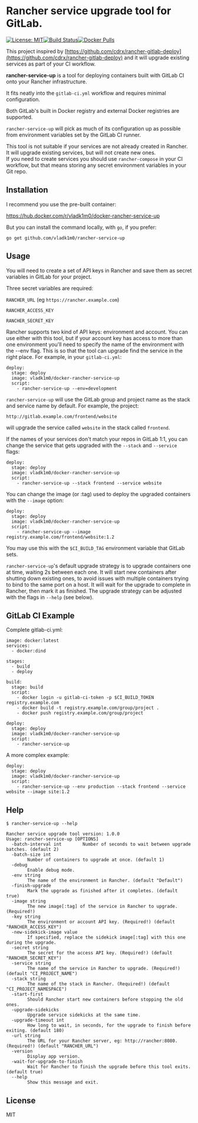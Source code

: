 # Rancher service upgrade tool for GitLab.  

[![License: MIT](https://img.shields.io/badge/License-MIT-yellow.svg)](https://opensource.org/licenses/MIT)[![Build Status](https://api.travis-ci.org/vladk1m0/rancher-service-up.svg?branch=master)](https://travis-ci.org/vladk1m0/rancher-service-up)[![Docker Pulls](https://img.shields.io/docker/pulls/vladk1m0/docker-rancher-service-up.svg)](https://hub.docker.com/r/vladk1m0/docker-rancher-service-up/)

This project inspired by [https://github.com/cdrx/rancher-gitlab-deploy](https://github.com/cdrx/rancher-gitlab-deploy) and it will upgrade existing services as part of your CI workflow.

**rancher-service-up** is a tool for deploying containers built with GitLab CI onto your Rancher infrastructure.

It fits neatly into the `gitlab-ci.yml` workflow and requires minimal configuration. 

Both GitLab's built in Docker registry and external Docker registries are supported.

`rancher-service-up` will pick as much of its configuration up as possible from environment variables set by the GitLab CI runner.

This tool is not suitable if your services are not already created in Rancher. It will upgrade existing services, but will not create new ones.  
If you need to create services you should use `rancher-compose` in your CI workflow, but that means storing any secret environment variables in your Git repo.

## Installation

I recommend you use the pre-built container:

https://hub.docker.com/r/vladk1m0/docker-rancher-service-up

But you can install the command locally, with `go`, if you prefer:

```
go get github.com/vladk1m0/rancher-service-up
```

## Usage

You will need to create a set of API keys in Rancher and save them as secret variables in GitLab for your project.

Three secret variables are required:

`RANCHER_URL` (eg `https://rancher.example.com`)

`RANCHER_ACCESS_KEY`

`RANCHER_SECRET_KEY`

Rancher supports two kind of API keys: environment and account. You can use either with this tool, but if your account key has access to more than one environment you'll need to specify the name of the environment with the --env flag. This is so that the tool can upgrade find the service in the right place. For example, in your `gitlab-ci.yml`:

```
deploy:
  stage: deploy
  image: vladk1m0/docker-rancher-service-up
  script:
    - rancher-service-up --env=development
```

`rancher-service-up` will use the GitLab group and project name as the stack and service name by default. For example, the project:

`http://gitlab.example.com/frontend/website`

will upgrade the service called `website` in the stack called `frontend`.

If the names of your services don't match your repos in GitLab 1:1, you can change the service that gets upgraded with the `--stack` and `--service` flags:

```
deploy:
  stage: deploy
  image: vladk1m0/docker-rancher-service-up
  script:
    - rancher-service-up --stack frontend --service website
```

You can change the image (or :tag) used to deploy the upgraded containers with the `--image` option:

```
deploy:
  stage: deploy
  image: vladk1m0/docker-rancher-service-up
  script:
    - rancher-service-up --image registry.example.com/frontend/website:1.2
```

You may use this with the `$CI_BUILD_TAG` environment variable that GitLab sets.

`rancher-service-up`'s default upgrade strategy is to upgrade containers one at time, waiting 2s between each one. It will start new containers after shutting down existing ones, to avoid issues with multiple containers trying to bind to the same port on a host. It will wait for the upgrade to complete in Rancher, then mark it as finished. The upgrade strategy can be adjusted with the flags in `--help` (see below).

## GitLab CI Example

Complete gitlab-ci.yml:

```
image: docker:latest
services:
  - docker:dind

stages:
  - build
  - deploy

build:
  stage: build
  script:
    - docker login -u gitlab-ci-token -p $CI_BUILD_TOKEN registry.example.com
    - docker build -t registry.example.com/group/project .
    - docker push registry.example.com/group/project

deploy:
  stage: deploy
  image: vladk1m0/docker-rancher-service-up
  script:
    - rancher-service-up
```

A more complex example:

```
deploy:
  stage: deploy
  image: vladk1m0/docker-rancher-service-up
  script:
    - rancher-service-up --env production --stack frontend --service website --image site:1.2
```

## Help

```
$ rancher-service-up --help

Rancher service upgrade tool version: 1.0.0
Usage: rancher-service-up [OPTIONS]
  -batch-interval int        Number of seconds to wait between upgrade batches. (default 2)
  -batch-size int
        Number of containers to upgrade at once. (default 1)  
  -debug
        Enable debug mode.
  -env string
        The name of the environment in Rancher. (default "Default")
  -finish-upgrade
        Mark the upgrade as finished after it completes. (default true)
  -image string
        The new image[:tag] of the service in Rancher to upgrade. (Required!)
  -key string
        The environment or account API key. (Required!) (default "RANCHER_ACCESS_KEY")
  -new-sidekick-image value
        If specified, replace the sidekick image[:tag] with this one during the upgrade.
  -secret string
        The secret for the access API key. (Required!) (default "RANCHER_SECRET_KEY")
  -service string
        The name of the service in Rancher to upgrade. (Required!) (default "CI_PROJECT_NAME")
  -stack string
        The name of the stack in Rancher. (Required!) (default "CI_PROJECT_NAMESPACE")
  -start-first
        Should Rancher start new containers before stopping the old ones.
  -upgrade-sidekicks
        Upgrade service sidekicks at the same time.
  -upgrade-timeout int
        How long to wait, in seconds, for the upgrade to finish before exiting. (default 180)
  -url string
        The URL for your Rancher server, eg: http://rancher:8080. (Required!) (default "RANCHER_URL")
  -version
        Display app version.
  -wait-for-upgrade-to-finish
        Wait for Rancher to finish the upgrade before this tool exits. (default true)
  --help 
        Show this message and exit.
```

## License

MIT
